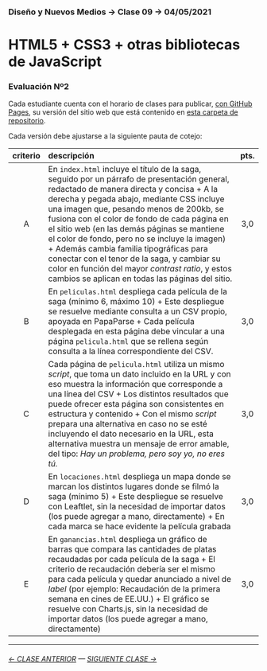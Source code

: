 ### Diseño y Nuevos Medios → Clase 09 → 04/05/2021

# HTML5 + CSS3 + otras bibliotecas de JavaScript

### Evaluación Nº2

Cada estudiante cuenta con el horario de clases para publicar, [con GitHub Pages](https://docs.github.com/es/free-pro-team@latest/github/working-with-github-pages/configuring-a-publishing-source-for-your-github-pages-site), su versión del sitio web que está contenido en [esta carpeta de repositorio](https://profesorfaco.github.io/dno037-2022/clase-08/).

Cada versión debe ajustarse a la siguiente pauta de cotejo:

| criterio | descripción             | pts. |
|:----:|:----------------------------|:----:|
| A | En `index.html` incluye el título de la saga, seguido por un párrafo de presentación general, redactado de manera directa y concisa + A la derecha y pegada abajo, mediante CSS incluye una imagen que, pesando menos de 200kb, se fusiona con el color de fondo de cada página en el sitio web (en las demás páginas se mantiene el color de fondo, pero no se incluye la imagen) + Además cambia familia tipográficas para conectar con el tenor de la saga, y cambiar su color en función del mayor *contrast ratio*, y estos cambios se aplican en todas las páginas del sitio. | 3,0 |
| B | En `peliculas.html` despliega cada película de la saga (mínimo 6, máximo 10) + Este despliegue se resuelve mediante consulta a un CSV propio, apoyada en PapaParse + Cada película desplegada en esta página debe vincular a una página `pelicula.html` que se rellena según consulta a la línea correspondiente del CSV. | 3,0 |
| C | Cada página de `pelicula.html` utiliza un mismo *script*, que toma un dato incluido en la URL y con eso muestra la información que corresponde a una línea del CSV + Los distintos resultados que puede ofrecer esta página son consistentes en estructura y contenido + Con el mismo *script* prepara una alternativa en caso no se esté incluyendo el dato necesario en la URL, esta alternativa muestra un mensaje de error amable, del tipo: *Hay un problema, pero soy yo, no eres tú.* | 3,0 |
| D | En `locaciones.html` despliega un mapa donde se marcan los distintos lugares donde se filmó la saga (mínimo 5) + Este despliegue se resuelve con Leaftlet, sin la necesidad de importar datos (los puede agregar a mano, directamente) + En cada marca se hace evidente la película grabada | 3,0 |
| E | En `ganancias.html` despliega un gráfico de barras que compara las cantidades de platas recaudadas por cada película de la saga + El criterio de recaudación debería ser el mismo para cada película y quedar anunciado a nivel de *label* (por ejemplo: Recaudación de la primera semana en cines de EE.UU.) + El gráfico se resuelve con Charts.js, sin la necesidad de importar datos (los puede agregar a mano, directamente) | 3,0 |

- - - - - - - - - - - - -

###### [← CLASE ANTERIOR](https://github.com/profesorfaco/dno037-2022/tree/main/clase-08) — [SIGUIENTE CLASE →](https://github.com/profesorfaco/dno037-2022/tree/main/clase-10)
